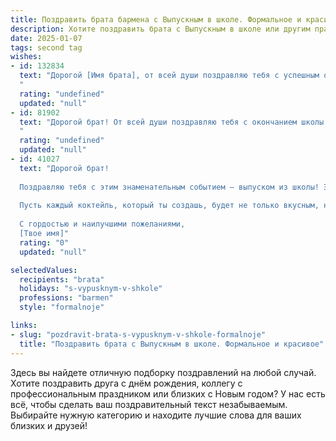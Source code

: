 ```yaml
---
title: Поздравить брата бармена с Выпускным в школе. Формальное и красивое
description: Хотите поздравить брата с Выпускным в школе или другим праздником? Наш ИИ создаст незабываемое поздравление, а вы обязательно выделитесь среди других.  
date: 2025-01-07
tags: second tag
wishes:
- id: 132834
  text: "Дорогой [Имя брата], от всей души поздравляю тебя с успешным окончанием школы!  Этот день знаменует собой начало нового, яркого этапа в твоей жизни.  Пусть выбранная тобой профессия бармена принесёт тебе не только профессиональное удовлетворение, но и  радость от общения с людьми, творческого самовыражения и, конечно же,  заслуженный успех! Желаю тебе  ярких побед,  верных друзей и  счастливого будущего!
  "
  rating: "undefined"
  updated: "null"
- id: 81902
  text: "Дорогой брат! От всей души поздравляю тебя с окончанием школы и вступлением в новую, взрослую жизнь! Пусть твой профессиональный путь бармена будет ярким, успешным и принесет тебе множество приятных моментов. Желаю тебе интересных знакомств, благодарных клиентов и неизменного удовлетворения от любимого дела!
  "
  rating: "undefined"
  updated: "null"
- id: 41027
  text: "Дорогой брат!
  
  Поздравляю тебя с этим знаменательным событием — выпуском из школы! Этот этап в твоей жизни закрылся, и впереди открываются новые горизонты. Я уверен, что ты добьёшься больших высот в выбранной профессии бармена. Твое стремление к знаниям, креативность и умение находить общий язык с людьми будут служить тебе наилучшей поддержкой в этом увлекательном деле.
  
  Пусть каждый коктейль, который ты создашь, будет не только вкусным, но и особенным, как твой путь в жизни. Желаю тебе успехов, ярких впечатлений и верных друзей на новом этапе.
  
  С гордостью и наилучшими пожеланиями,
  [Твое имя]"
  rating: "0"
  updated: "null"

selectedValues:
  recipients: "brata"
  holidays: "s-vypusknym-v-shkole"
  professions: "barmen"
  style: "formalnoje"

links:
- slug: "pozdravit-brata-s-vypusknym-v-shkole-formalnoje"
  title: "Поздравить брата с Выпускным в школе. Формальное и красивое"
---
```


Здесь вы найдете отличную подборку поздравлений на любой случай. 
Хотите поздравить друга с днём рождения, коллегу с профессиональным праздником или близких с Новым годом? У нас есть всё, чтобы сделать ваш поздравительный текст незабываемым. Выбирайте нужную категорию и находите лучшие слова для ваших близких и друзей!
